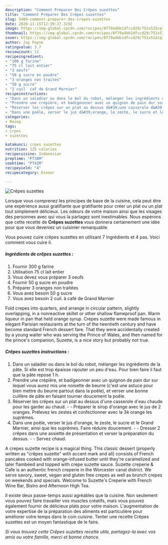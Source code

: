 ```yaml
---
description: "Comment Préparer Des Crêpes suzettes"
title: "Comment Préparer Des Crêpes suzettes"
slug: 5409-comment-preparer-des-crepes-suzettes
date: 2020-11-15T12:39:27.319Z
image: https://img-global.cpcdn.com/recipes/0f79a4bb1dfccd29/751x532cq70/crepes-suzettes-photo-principale-de-la-recette.jpg
thumbnail: https://img-global.cpcdn.com/recipes/0f79a4bb1dfccd29/751x532cq70/crepes-suzettes-photo-principale-de-la-recette.jpg
cover: https://img-global.cpcdn.com/recipes/0f79a4bb1dfccd29/751x532cq70/crepes-suzettes-photo-principale-de-la-recette.jpg
author: Jay Payne
ratingvalue: 3.7
reviewcount: 12
recipeingredient:
- "300 g farine"
- "75 cl lait entier"
- "3 oeufs"
- "50 g sucre en poudre"
- "3 oranges non traites"
- "50 g sucre"
- "2 cuil  caf de Grand Marnier"
recipeinstructions:
- "Dans un saladier ou dans le bol du robot, mélanger les ingrédients de la pâte. Si elle est trop épaisse rajouter un peu d&#39;eau. Pour bien faire il faut que la pâte repose 1 h."
- "Prendre une crépière, et badigeonner avec un quignon de pain dur sur lequel vous aurez mis une noisette de beurre (c&#39;est une astuce pour bien mettre du beurre partout dans la poêle), et verser une bonne cuillère de pâte en faisant tourner doucement la poêle."
- "Réserver les crêpes sur un plat au dessus d&#39;une casserole d&#39;eau chaude pour les garder au chaud.   Préparer le sirop d&#39;orange avec le jus de 2 oranges. Prélevez les zestes et confectionner avec la 3è orange les suprêmes."
- "Dans une poêle, verser le jus d&#39;orange, le zeste, le sucre et le Grand Marnier, ainsi que les suprêmes. Faire réduire doucement.  Dresser 2 crêpes dans une assiette de présentation et verser la préparation du dessus.  Servez chaud."
categories:
- Resep
tags:
- crpes
- suzettes

katakunci: crpes suzettes 
nutrition: 125 calories
recipecuisine: Indonesian
preptime: "PT38M"
cooktime: "PT42M"
recipeyield: "4"
recipecategory: Dinner

---
```



![Crêpes suzettes](https://img-global.cpcdn.com/recipes/0f79a4bb1dfccd29/751x532cq70/crepes-suzettes-photo-principale-de-la-recette.jpg)

Lorsque vous comprenez les principes de base de la cuisine, cela peut être une expérience aussi gratifiante que gratifiante pour créer un plat ou un plat tout simplement délicieux. Les odeurs de votre maison ainsi que les visages des personnes avec qui vous la partagez sont inestimables. Nous espérons que cette recette de <strong> Crêpes suzettes </strong> vous donnera certainement une idée pour que vous deveniez un cuisinier remarquable.

<!--inarticleads1-->

Vous pouvez cuire crêpes suzettes en utilisant 7 Ingrédients et 4 pas. Voici comment vous cuire il.

##### Ingrédients de crêpes suzettes :

1. Fournir 300 g farine
1. Utilisation 75 cl lait entier
1. Vous devez vous préparer 3 oeufs
1. Fournir 50 g sucre en poudre
1. Préparer 3 oranges non traitées
1. Vous avez besoin 50 g sucre
1. Vous avez besoin 2 cuil. à café de Grand Marnier


Fold crepes into quarters, and arrange in circular pattern, slightly overlapping, in a nonreactive skillet or other shallow flameproof pan. Warm liqueur in pan that held orange syrup. Crepes suzette were made famous in elegant Parisian restaurants at the turn of the twentieth century and have become standard French dessert fare. That they were accidentally created by a young waiter who was serving the Prince of Wales, and then named for the prince&#39;s companion, Suzette, is a nice story but probably not true. 

<!--inarticleads2-->

##### Crêpes suzettes instructions :

1. Dans un saladier ou dans le bol du robot, mélanger les ingrédients de la pâte. Si elle est trop épaisse rajouter un peu d&#39;eau. Pour bien faire il faut que la pâte repose 1 h.
1. Prendre une crépière, et badigeonner avec un quignon de pain dur sur lequel vous aurez mis une noisette de beurre (c&#39;est une astuce pour bien mettre du beurre partout dans la poêle), et verser une bonne cuillère de pâte en faisant tourner doucement la poêle.
1. Réserver les crêpes sur un plat au dessus d&#39;une casserole d&#39;eau chaude pour les garder au chaud.  -  - Préparer le sirop d&#39;orange avec le jus de 2 oranges. Prélevez les zestes et confectionner avec la 3è orange les suprêmes.
1. Dans une poêle, verser le jus d&#39;orange, le zeste, le sucre et le Grand Marnier, ainsi que les suprêmes. Faire réduire doucement. -  - Dresser 2 crêpes dans une assiette de présentation et verser la préparation du dessus. -  - Servez chaud.


A crepes suzette recipe is a magical thing. This classic dessert (properly written as &#34;crêpes suzette&#34; with accent mark and all) consists of French pancakes cooked with orange-infused butter until they&#39;re caramelized and later flambéed and topped with crepe suzette sauce. Suzette creperie &amp; Cafe is an authentic french creperie in the Worcester canal district. We serve savory, sweet, vegan and gluten free crepes as well as brunch crepes on weekends and specials. Welcome to Suzette&#39;s Creperie with French Wine Bar, Bistro and Afternoon High Tea. 

<!--inarticleads1-->

<p>
Il existe deux passe-temps aussi agréables que la cuisine. Non seulement vous pouvez faire travailler vos muscles créatifs, mais vous pouvez également fournir de délicieux plats pour votre maison. L'augmentation de votre expertise de la préparation des aliments est particulière pour améliorer votre temps dans le coin cuisine. Tenter une recette Crêpes suzettes est un moyen fantastique de le faire.
</p>

<p>
<i>Si vous trouvez cette Crêpes suzettes recette utile, partagez-la avec vos amis ou votre famille, merci et bonne chance.</i>
</p>
